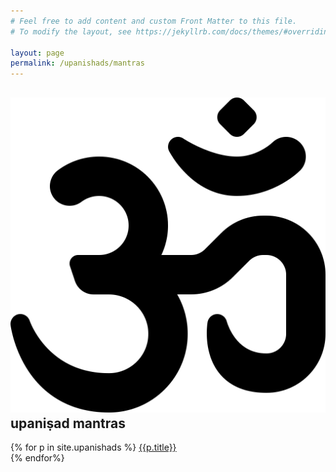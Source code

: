 ```yaml
---
# Feel free to add content and custom Front Matter to this file.
# To modify the layout, see https://jekyllrb.com/docs/themes/#overriding-theme-defaults

layout: page
permalink: /upanishads/mantras
---
```


## <img src="/assets/images/icons/om-solid.svg" class="icon-head"> upaniṣad mantras

<div class="skt">
{% for p in site.upanishads %}
<a href="{{p.url}}">{{p.title}}</a><br/>
{% endfor%}
</div>